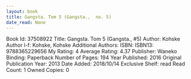 ```yaml
---
layout: book
title: Gangsta. Tom 5 (Gangsta.,  no. 5)
date_read: None
---
```


Book Id: 37508922
Title: Gangsta. Tom 5 (Gangsta., #5)
Author: Kohske
Author l-f: Kohske, Kohske
Additional Authors: 
ISBN: 
ISBN13: 9788365229656
My Rating: 4
Average Rating: 4.37
Publisher: Waneko
Binding: Paperback
Number of Pages: 194
Year Published: 2016
Original Publication Year: 2013
Date Added: 2018/10/14
Exclusive Shelf: read
Read Count: 1
Owned Copies: 0

